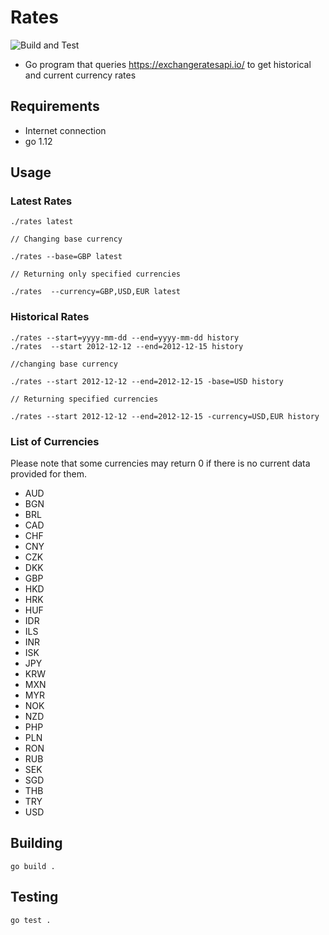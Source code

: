 # Rates

![Build and Test](https://github.com/Jammicus/Rates/workflows/Build%20and%20Test/badge.svg)

* Go program that queries https://exchangeratesapi.io/ to get historical and current currency rates

## Requirements

* Internet connection
* go 1.12

## Usage

### Latest Rates

```
./rates latest

// Changing base currency

./rates --base=GBP latest

// Returning only specified currencies

./rates  --currency=GBP,USD,EUR latest
```

### Historical Rates

```
./rates --start=yyyy-mm-dd --end=yyyy-mm-dd history
./rates  --start 2012-12-12 --end=2012-12-15 history

//changing base currency

./rates --start 2012-12-12 --end=2012-12-15 -base=USD history

// Returning specified currencies

./rates --start 2012-12-12 --end=2012-12-15 -currency=USD,EUR history
```

### List of Currencies

Please note that some currencies may return 0 if there is no current data provided for them. 

 * AUD
 * BGN
 * BRL
 * CAD
 * CHF
 * CNY
 * CZK
 * DKK
 * GBP
 * HKD
 * HRK
 * HUF
 * IDR
 * ILS
 * INR
 * ISK
 * JPY
 * KRW
 * MXN
 * MYR
 * NOK
 * NZD
 * PHP
 * PLN
 * RON
 * RUB
 * SEK
 * SGD
 * THB
 * TRY
 * USD


## Building

```
go build .
```

## Testing 

```
go test .
```
